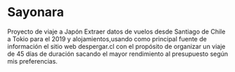 # Sayonara
Proyecto de viaje a Japón 
Extraer datos de vuelos desde Santiago de Chile a Tokio para el 2019 y alojamientos,usando como principal fuente de información el sitio web despergar.cl con el propósito de organizar un viaje de 45 días de duración sacando el mayor rendimiento al presupuesto según mis preferencias.
